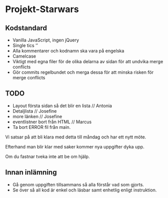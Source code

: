 # Projekt-Starwars

## Kodstandard

- Vanilla JavaScript, ingen jQuery
- Single tics ‘’
- Alla kommentarer och kodnamn ska vara på engelska
- Camelcase
- Viktigt med egna filer för de olika delarna av sidan för att undvika merge conflicts
- Gör commits regelbundet och merga dessa för att minska risken för merge conflicts

## TODO

- Layout första sidan så det blir en lista // Antonia 
- Detaljlista // Josefine
- more länken // Josefine 
- eventlistner bort från HTML // Marcus 
- Ta bort ERROR fil från main. 

Vi satsar på att bli klara med detta till måndag och har ett nytt möte.

Efterhand man blir klar med saker kommer nya uppgifter dyka upp. 

Om du fastnar tveka inte att be om hjälp.

## Innan inlämning
- Gå genom uppgiften tillsammans så alla förstår vad som gjorts.
- Se över så all kod är enkel och läsbar samt enhetlig enligt instruktion. 